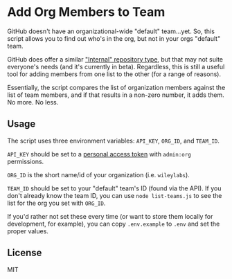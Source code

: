 # Add Org Members to Team

GitHub doesn't have an organizational-wide "default" team...yet. So, this
script allows you to find out who's in the org, but not in your orgs "default"
team.

GitHub does offer a similar
["Internal" repository type](https://help.github.com/en/articles/creating-an-internal-repository),
but that may not suite everyone's needs (and it's currently in beta).
Regardless, this is still a useful tool for adding members from one list to the
other (for a range of reasons).

Essentially, the script compares the list of organization members against the
list of team members, and if that results in a non-zero number, it adds them.
No more. No less.

## Usage

The script uses three environment variables: `API_KEY`, `ORG_ID`, and `TEAM_ID`.

`API_KEY` should be set to a [personal access token](https://github.com/settings/tokens)
with `admin:org` permissions.

`ORG_ID` is the short name/id of your organization (i.e. `wileylabs`).

`TEAM_ID` should be set to your "default" team's ID (found via the API). If you
don't already know the team ID, you can use `node list-teams.js` to see the
list for the org you set with `ORG_ID`.

If you'd rather not set these every time (or want to store them locally for
development, for example), you can copy `.env.example` to `.env` and set
the proper values.

## License
MIT
